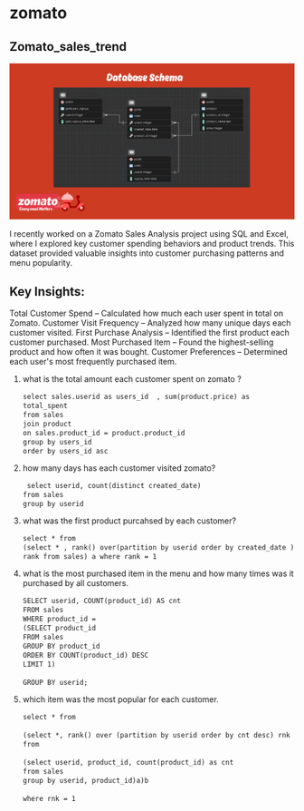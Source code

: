 # zomato
## Zomato_sales_trend

![schema](https://github.com/Firdousrahmani/zomato/blob/main/schema.png)

I recently worked on a Zomato Sales Analysis project using SQL and Excel, where I explored key customer spending behaviors and product trends.
This dataset provided valuable insights into customer purchasing patterns and menu popularity.

## **Key Insights:**

Total Customer Spend – Calculated how much each user spent in total on Zomato.
Customer Visit Frequency – Analyzed how many unique days each customer visited.
First Purchase Analysis – Identified the first product each customer purchased.
Most Purchased Item – Found the highest-selling product and how often it was bought.
Customer Preferences – Determined each user's most frequently purchased item.

1. what is the total amount each customer spent on zomato ?

       select sales.userid as users_id  , sum(product.price) as total_spent
       from sales
       join product 
       on sales.product_id = product.product_id
       group by users_id
       order by users_id asc

2. how many days has each customer visited zomato?

        select userid, count(distinct created_date)
       from sales
       group by userid

3. what was the first product purcahsed by each customer?

       select * from
       (select * , rank() over(partition by userid order by created_date ) 
       rank from sales) a where rank = 1

4. what is the most purchased item in the menu and how
 many times was it purchased by all customers.


       SELECT userid, COUNT(product_id) AS cnt
       FROM sales
       WHERE product_id = 
       (SELECT product_id
       FROM sales
       GROUP BY product_id
       ORDER BY COUNT(product_id) DESC
       LIMIT 1)

       GROUP BY userid;

5. which item was the most popular for each customer.

       select * from

       (select *, rank() over (partition by userid order by cnt desc) rnk
       from

       (select userid, product_id, count(product_id) as cnt
       from sales 
       group by userid, product_id)a)b

       where rnk = 1


